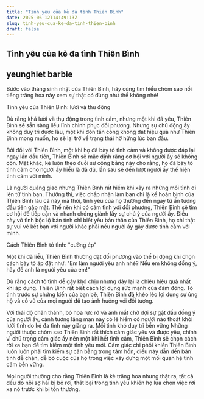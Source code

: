 ```yaml
---
title: "Tình yêu của kẻ đa tình Thiên Bình"
date: 2025-06-12T14:49:13Z
slug: tinh-yeu-cua-ke-da-tinh-thien-binh
draft: false
---
```


## Tình yêu của kẻ đa tình Thiên Bình

## yeunghiet barbie

Bước vào tháng sinh nhật của Thiên Bình, hãy cùng tìm hiểu chòm sao nổi tiếng trăng hoa này xem sự thật có đúng như thế không nhé!
 
Tình yêu của Thiên Bình: lười và thụ động

Dù rằng khá lười và thụ động trong tình cảm, nhưng một khi đã yêu, Thiên Bình sẽ sẵn sàng liều lĩnh chinh phục đối phương. Nhưng sự chủ động ấy không duy trì được lâu, một khi đòn tấn công không đạt hiệu quả như Thiên Bình mong muốn, họ sẽ lại trở về trạng thái hờ hững lúc ban đầu.
 
Bởi đối với Thiên Bình, một khi họ đã bày tỏ tình cảm và không được đáp lại ngay lần đầu tiên, Thiên Bình sẽ mặc định rằng cơ hội với người ấy sẽ không còn. Mặt khác, kẻ luôn theo đuổi sự công bằng này cho rằng, họ đã bày tỏ tình cảm cho người ấy hiểu là đã đủ, lần sau sẽ đến lượt người ấy thể hiện tình cảm với mình.
 
Là người quảng giao nhưng Thiên Bình rất hiếm khi xảy ra những mối tình đi lên từ tình bạn. Thường thì, việc chấp nhận làm bạn chỉ là kế hoãn binh của Thiên Bình láu cá này mà thôi, tình yêu của họ thường đến ngay từ ấn tượng đầu tiên gặp mặt. Thế nên khi có cảm tình với đối phương, Thiên Bình sẽ tìm cơ hội để tiếp cận và nhanh chóng giành lấy sự chú ý của người ấy. Điều này vô tình bộc lộ bản tính chỉ biết yêu bản thân của Thiên Bình, họ chỉ thật sự vui vẻ kết bạn với người khác phái nếu người ấy gây được tình cảm với mình.
 
Cách Thiên Bình tỏ tình: "cưỡng ép" 
 
Một khi đã liều, Thiên Bình thường đặt đối phương vào thế bị động khi chọn cách bày tỏ áp đặt như: "Em làm người yêu anh nhé? Nếu em không đồng ý, hãy để anh là người yêu của em!"
 
Dù rằng cách tỏ tình dễ gây khó chịu nhưng đây lại là chiêu hiệu quả nhất khi áp dụng. Thiên Bình rất biết cách lợi dụng sức mạnh của đám đông. Tỏ tình trước sự chứng kiến của bạn bè, Thiên Bình đã khéo léo lợi dụng sự ủng hộ và cổ vũ của mọi người để tạo ảnh hưởng với đối tượng.
 
Với thái độ chân thành, bó hoa rực rỡ và ánh mắt chờ đợi sự gật đầu đồng ý của người ấy, cảnh tượng lãng mạn này có lẽ hiếm có người nào thoát khỏi lưới tình do kẻ đa tình này giăng ra.
 Mối tình khó duy trì bền vững 
Những người thuộc chòm sao Thiên Bình rất thích cảm giác yêu và được yêu, chính vì chú trọng cảm giác ấy nên một khi hết tình cảm, Thiên Bình sẽ chọn cách rời xa bạn để tìm kiếm một tình yêu mới. Cảm giác chi phối khiến Thiên Bình luôn luôn phải tìm kiếm sự cân bằng trong tâm hồn, điều này dẫn đến bản tính dễ chán, dễ bỏ cuộc của họ trong việc xây dựng một mối quan hệ tình cảm bền vững.
 
Mọi người thường cho rằng Thiên Bình là kẻ trăng hoa nhưng thật ra, tất cả đều do nỗi sợ hãi bị bỏ rơi, thất bại trong tình yêu khiến họ lựa chọn việc rời xa nó trước khi bị tổn thương.